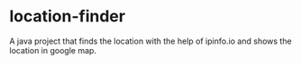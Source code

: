 # location-finder
A java project that finds the location
with the help of ipinfo.io and shows the location in google map.
